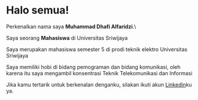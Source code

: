 # Halo semua! 

Perkenalkan nama saya **Muhammad Dhafi Alfaridzi**.\

Saya seorang **Mahasiswa** di Universitas Sriwijaya

Saya merupakan mahasiswa semester 5 di prodi teknik elektro Universitas Sriwijaya

Saya  memiliki hobi di bidang pemograman dan bidang komunikasi, oleh karena itu saya mengambil konsentrasi Teknik Telekomunikasi dan Informasi

Jika kamu tertarik untuk berkenalan denganku, silakan ikuti akun [Linkedin](https://www.linkedin.com/in/dhafi-alfaridzi-b05279224/)ku ya.
